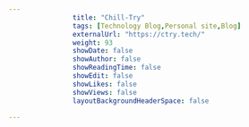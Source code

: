 ---
                title: "Chill-Try"
                tags: [Technology Blog,Personal site,Blog]
                externalUrl: "https://ctry.tech/"
                weight: 93
                showDate: false
                showAuthor: false
                showReadingTime: false
                showEdit: false
                showLikes: false
                showViews: false
                layoutBackgroundHeaderSpace: false
                ---
